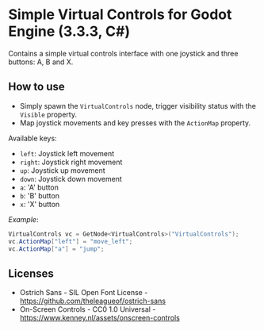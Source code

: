 # Simple Virtual Controls for Godot Engine (3.3.3, C#)

Contains a simple virtual controls interface with one joystick and three buttons: A, B and X.

## How to use

- Simply spawn the `VirtualControls` node, trigger visibility status with the `Visible` property.  
- Map joystick movements and key presses with the `ActionMap` property.

Available keys:
- `left`: Joystick left movement
- `right`: Joystick right movement
- `up`: Joystick up movement
- `down`: Joystick down movement
- `a`: 'A' button
- `b`: 'B' button
- `x`: 'X' button

_Example_:

```cs
VirtualControls vc = GetNode<VirtualControls>("VirtualControls");
vc.ActionMap["left"] = "move_left";
vc.ActionMap["a"] = "jump";
```

## Licenses

- Ostrich Sans - SIL Open Font License - https://github.com/theleagueof/ostrich-sans
- On-Screen Controls - CC0 1.0 Universal - https://www.kenney.nl/assets/onscreen-controls
